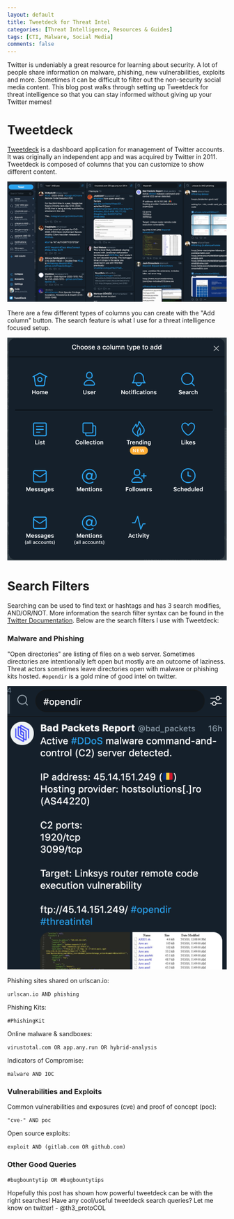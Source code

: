 ```yaml
---
layout: default
title: Tweetdeck for Threat Intel
categories: [Threat Intelligence, Resources & Guides]
tags: [CTI, Malware, Social Media]
comments: false
---
```

<meta name="twitter:image" content="https://github.com/colincowie/colincowie.github.io/raw/master/assets/img/tweetdeck/tweetdeck_cover.jpg">
<meta name="twitter:card" content="summary_large_image">
<meta name="twitter:description" content="Setting up Tweetdeck for threat intelligence and information security.">

Twitter is undeniably a great resource for learning about security. A lot of people share information on malware, phishing, new vulnerabilities, exploits and more. Sometimes it can be difficult to filter out the non-security social media content. This blog post walks through setting up Tweetdeck for threat intelligence so that you can stay informed without giving up your Twitter memes!

# Tweetdeck
[Tweetdeck](https://tweetdeck.twitter.com/) is a dashboard application for management of Twitter accounts. It was originally an independent app and was acquired by Twitter in 2011. Tweetdeck is composed of columns that you can customize to show different content.

![tweetdeck](https://github.com/colincowie/colincowie.github.io/raw/master/assets/img/tweetdeck/tweetdeck.png)

There are a few different types of columns you can create with the "Add column" button. The search feature is what I use for a threat intelligence focused setup.

![columns](https://github.com/colincowie/colincowie.github.io/raw/master/assets/img/tweetdeck/column.png)

# Search Filters
Searching can be used to find text or hashtags and has 3 search modifies, AND/OR/NOT. More information the search filter syntax can be found in the [Twitter Documentation](https://help.twitter.com/en/using-twitter/twitter-advanced-search). Below are the search filters I use with Tweetdeck:

### Malware and Phishing

"Open directories" are listing of files on a web server. Sometimes directories are intentionally left open but mostly are an outcome of laziness. Threat actors sometimes leave directories open with malware or phishing kits hosted. `#opendir` is a gold mine of good intel on twitter.

![opendir](https://github.com/colincowie/colincowie.github.io/raw/master/assets/img/tweetdeck/opendir.png)

Phishing sites shared on urlscan.io:
```
urlscan.io AND phishing
```

Phishing Kits:
```
#PhishingKit
```

Online malware & sandboxes:
```
virustotal.com OR app.any.run OR hybrid-analysis
```

Indicators of Compromise:
```
malware AND IOC
```

### Vulnerabilities and Exploits

Common vulnerabilities and exposures (cve) and proof of concept (poc):
```
"cve-" AND poc
```

Open source exploits:
```
exploit AND (gitlab.com OR github.com)
```

### Other Good Queries
```
#bugbountytip OR #bugbountytips
```


Hopefully this post has shown how powerful tweetdeck can be with the right searches! Have any cool/useful tweetdeck search queries? Let me know on twitter! - @th3_protoCOL
